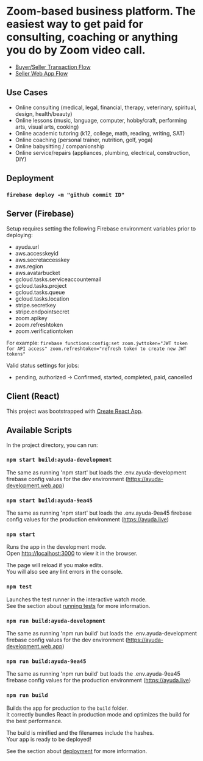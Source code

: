 # Zoom-based business platform. The easiest way to get paid for consulting, coaching or anything you do by Zoom video call.

* [Buyer/Seller Transaction Flow](https://miro.com/app/board/o9J_klABOX0=/?moveToWidget=3074457349888715941&cot=12)
* [Seller Web App Flow](https://miro.com/app/board/o9J_klABOX0=/?moveToWidget=3074457349911125357&cot=12)

## Use Cases
* Online consulting (medical, legal, financial, therapy, veterinary, spiritual, design, health/beauty)
* Online lessons (music, language, computer, hobby/craft, performing arts, visual arts, cooking)
* Online academic tutoring (k12, college, math, reading, writing, SAT)
* Online coaching (personal trainer, nutrition, golf, yoga)
* Online babysitting / companionship
* Online service/repairs (appliances, plumbing, electrical, construction, DIY)


## Deployment

### `firebase deploy -m "github commit ID"`

## Server (Firebase)

Setup requires setting the following Firebase environment variables prior to deploying:
* ayuda.url
* aws.accesskeyid
* aws.secretaccesskey
* aws.region
* aws.avatarbucket
* gcloud.tasks.serviceaccountemail
* gcloud.tasks.project
* gcloud.tasks.queue
* gcloud.tasks.location
* stripe.secretkey
* stripe.endpointsecret
* zoom.apikey
* zoom.refreshtoken
* zoom.verificationtoken

For example: 
`firebase functions:config:set zoom.jwttoken="JWT token for API access" zoom.refreshtoken="refresh token to create new JWT tokens"`

Valid status settings for jobs:
* pending, authorized -> Confirmed, started, completed, paid, cancelled



## Client (React)

This project was bootstrapped with [Create React App](https://github.com/facebook/create-react-app).

## Available Scripts

In the project directory, you can run:

### `npm start build:ayuda-development`

The same as running 'npm start' but loads the .env.ayuda-development firebase config values for the dev environment (https://ayuda-development.web.app)


### `npm start build:ayuda-9ea45`

The same as running 'npm start' but loads the .env.ayuda-9ea45 firebase config values for the production environment (https://ayuda.live)


### `npm start`

Runs the app in the development mode.<br />
Open [http://localhost:3000](http://localhost:3000) to view it in the browser.

The page will reload if you make edits.<br />
You will also see any lint errors in the console.

### `npm test`

Launches the test runner in the interactive watch mode.<br />
See the section about [running tests](https://facebook.github.io/create-react-app/docs/running-tests) for more information.


### `npm run build:ayuda-development`

The same as running 'npm run build' but loads the .env.ayuda-development firebase config values for the dev environment (https://ayuda-development.web.app)


### `npm run build:ayuda-9ea45`

The same as running 'npm run build' but loads the .env.ayuda-9ea45 firebase config values for the production environment (https://ayuda.live)


### `npm run build`

Builds the app for production to the `build` folder.<br />
It correctly bundles React in production mode and optimizes the build for the best performance.

The build is minified and the filenames include the hashes.<br />
Your app is ready to be deployed!

See the section about [deployment](https://facebook.github.io/create-react-app/docs/deployment) for more information.

